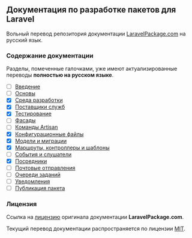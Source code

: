 ## Документация по разработке пакетов для Laravel

Вольный перевод репозитория документации [LaravelPackage.com](https://github.com/Jhnbrn90/LaravelPackage.com) на русский язык.

<a name="navigation"></a>
### Содержание документации

Разделы, помеченные галочками, уже имеют актуализированные переводы **полностью на русском языке**.

- [ ] [Введение](./docs/README.md)
- [ ] [Основы](./docs/01-the-basics.md)
- [x] [Среда разработки](./docs/02-development-environment.md)
- [x] [Поставщики служб](./docs/03-service-providers.md)
- [x] [Тестирование](./docs/04-testing.md)
- [ ] [Фасады](./docs/05-facades.md)
- [ ] [Команды Artisan](./docs/06-artisan-commands.md)
- [x] [Конфигурационные файлы](./docs/07-configuration-files.md)
- [x] [Модели и миграции](./docs/08-models-and-migrations.md)
- [x] [Маршруты, контроллеры и шаблоны](./docs/09-routing.md)
- [ ] [События и слушатели](./docs/10-events-and-listeners.md)
- [x] [Посредники](./docs/11-middleware.md)
- [ ] [Почтовые отправления](./docs/12-mail.md)
- [ ] [Очереди заданий](./docs/13-jobs.md)
- [ ] [Уведомления](./docs/14-notifications.md)
- [ ] [Публикация пакета](./docs/15-publishing.md)

<a name="license"></a>
### Лицензия

Ссылка на [лицензию](https://github.com/Jhnbrn90/LaravelPackage.com/blob/master/LICENSE) оригинала документации **LaravelPackage.com**.

Текущий перевод документации распространяется по лицензии [MIT](LICENSE).
